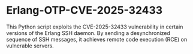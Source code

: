 # Erlang-OTP-CVE-2025-32433
This Python script exploits the CVE-2025-32433 vulnerability in certain versions of the Erlang SSH daemon. By sending a desynchronized sequence of SSH messages, it achieves remote code execution (RCE) on vulnerable servers.
